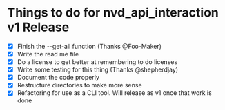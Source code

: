 # Things to do for nvd_api_interaction v1 Release

- [x] Finish the --get-all function (Thanks @Foo-Maker)  
- [x] Write the read me file  
- [x] Do a license to get better at remembering to do licenses  
- [x] Write some testing for this thing (Thanks @shepherdjay)  
- [x] Document the code properly  
- [x] Restructure directories to make more sense  
- [x] Refactoring for use as a CLI tool. Will release as v1 once that work is done  
